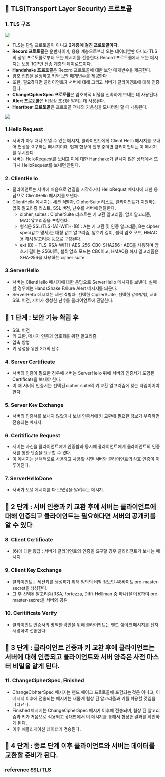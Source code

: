 ## 📌 TLS(Transport Layer Security) 프로토콜

### 1. TLS 구조

![](https://media.vlpt.us/images/saseungmin/post/1ecb3aaa-16ad-4a59-a6bb-5f4384353122/500px-TLS_protocol_stack.PNG)

-   TLS는 단일 프로토콜이 아니고  **2계층에 걸친 프로토콜이다.**
-   **Record 프로토콜**은 운반자이며, 응용 계층으로부터 오는 데이터뿐만 아니라 TLS의 상위 프로토콜로부터 오는 메시지를 전송한다. Record 프로토콜에서 오는 메시지는 보통 TCP인 전송 계층의 페이로드이다.
-   **Handshake 프로토콜**은 Record 프로토콜에 대한 보안 매개변수를 제공한다.
 -   암호 집합을 설정하고 키와 보안 매개변수를 제공한다
-   또한, 필요하다면 클라이언트가 서버에 대해 그리고 서버가 클라이언트에 대해 인증된다.
-   **ChangeCipherSpec 프로토콜**은 암호학적 비밀을 신속하게 보내는 데 사용된다.
-   **Alert 프로토콜**은 비정상 조건을 알리는데 사용된다.
-   **Heartbeat 프로토콜**은 프로토콜 객체의 가용성을 모니터링 할 때 사용된다.


![](https://media.vlpt.us/images/saseungmin/post/1e475cb7-9f58-4c09-884f-accb3abe9c14/TLS-handshake-protocol.png)


### 1.Hello Request

- 서버가 아무 때나 보낼 수 있는 메시지, 클라이언트에게 Client Hello 메시지를 보내어 협상을 요구하는 메시지이다. 현재 협상이 진행 중이면 클리이언트는 이 메시지를 무시한다.
- 서버는 HelloRequest를 보내고 이에 대한 Hanshake가 끝나지 않은 상태에서 또 다시 HelloRequest를 보내면 안된다.

### 2. ClientHello

 - 클라이언트는 서버에 처음으로 연결을 시작하거나 HelloRequst 메시지에 대한 응답으로 ClientHello 메시지를 보낸다.
 - ClientHello 메시지는 세션 식별자, CipherSuite 리스트, 클라이언트가 지원하는 압축 알고리즘 리스트, SSL 버전, 난수를 서버에 전달한다.
	 - cipher_suites : CipherSuite 리스트는 키 교환 알고리즘, 암호 알고리즘, MAC 알고리즘을 포함한다.
	 - 형식은 SSL/TLS-(A)-WITH-(B) : A는 키 교환 및 인증 알고리즘, B는 cipher spec(암호 명세)는 대칭 암호 알고리즘, 암호키 길이, 블럭 암호 모드, HMAC용 해시 알고리즘 등으로 구성된다.
	 - ex) (B) = TLS-RSA-WITH-AES-256-CBC-SHA256 : AEC를 사용하며 암호키 길이는 256비트, 블록 암호 모드는 CBC이고, HMAC용 해시 알고리즘은 SHA-256을 사용하는 cipher suite

### 3.ServerHello

 - 서버는 ClientHello 메시지에 대한 응답으로 ServerHello 메시지를 보낸다. 실패 할 경우에는 HandsShake Failure Alert 메시지를 띄운다.
 - ServerHello 메시지는 세션 식별자, 선택한 CipherSUite, 선택한 압축방법, 서버 SSL 버전, 서버가 생성한 난수를 클라이언트에 전달한다.


## 🔶 1 단계 : 보안 기능 확립 후
 
  - SSL 버전
  - 키 교환, 메시지 인증과 암호화를 위한 알고리즘
  - 압축 방법
  - 키 생성을 위한 2개의 난수

### 4. Server Certificate 

 - 서버의 인증이 필요한 경우에 서버는 ServerHello 뒤에 서버의 인증서가 포함된 Certificate을 보내야 한다.
 - 이 때 서버의 인증서는 선택된 cipher suite의 키 교환 알고리즘에 맞는 타입이어야 한다.

### 5. Server Key Exchange

 - 서버의 인증서를 보내지 않았거나 보낸 인증서에 키 교환에 필요한 정보가 부족하면 전송되는 메시지.

### 6. Ceritificate Request 
 - 서버는 자신을 클라이언트에게 인증함과 동시에 클라이언트에게 클라이언트의 인증서를 통한 인증을 요구할 수 있다.
 - 이 메시지는 선택적으로 사용되고 사용할 시엔 서버와 클라이언트의 상호 인증이 이루어진다.

### 7. ServerHelloDone
 - 서버가 보낼 메시지를 다 보냈음을 알려주는 메시지.

## 🔶 2 단계 : 서버 인증과 키 교환 후에 서버는 클라이언트에 대해 인증되고 클라이언트는 필요하다면 서버의 공개키를 알 수 있다.

### 8. Client Certificate 
 - (6)에 대한 응답 : 서버가 클라이언트의 인증을 요구할 경우 클라리언트가 보내는 메시지 
 
### 9. Client Key Exchange
 - 클라이언트는 세션키를 생성하기 위해 임의의 비밀 정보인 48바이트 pre-master-secret을 생성한다.
 - 그 후 선택된 알고리즘(RSA, Fortezza, Diffi-Helllman 중 하나)을 이용하여 pre-master-secret을 서버와 공유

### 10. Ceritificate Verify
 - 클라이언트 인증서의 명백한 확인을 위해 클라이언트는 핸드 쉐이크 메시지를 전자 서명하여 전송한다.

## 🔶 3 단계 : 클라이언트 인증과 키 교환 후에 클라이언트는 서버에 대해 인증되고 클라이언트와 서버 양측은 사전 마스터 비밀을 알게 된다.

### 11. ChangeCipherSpec, Finished 
 
 - ChangeCiphterSpec 메시지는 핸드 쉐이크 프로토콜에 포함되는 것은 아니고, 이 메시지 이후에 전송되는 메시지는 새롭게 협상 된 알고리즘과 키를 이용할 것임을 나타낸다.
 - Finished 메시지는 ChangeCipherSpec 메시지 이후에 전송되며, 협상 된 알고리즘과 키가 처음으로 적용되고 상대편에서 이 메시지를 통해서 협상한 결과를 확인하게 된다.
 - 이후 애플리케이션 데이터가 전송된다.

## 🔶 4 단계 : 종료 단계 이후 클라이언트와 서버는 데이터를 교환할 준비가 된다.


### reference [SSL/TLS](https://velog.io/@saseungmin/SSLTLS-%EB%B3%B4%EC%95%88)
